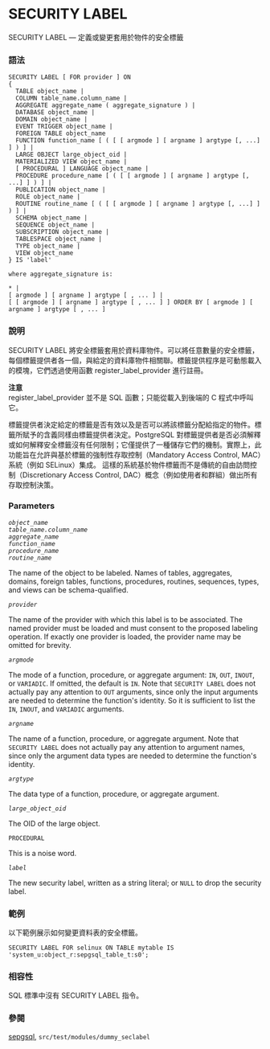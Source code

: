 # SECURITY LABEL

SECURITY LABEL — 定義或變更套用於物件的安全標籤

### 語法

```
SECURITY LABEL [ FOR provider ] ON
{
  TABLE object_name |
  COLUMN table_name.column_name |
  AGGREGATE aggregate_name ( aggregate_signature ) |
  DATABASE object_name |
  DOMAIN object_name |
  EVENT TRIGGER object_name |
  FOREIGN TABLE object_name
  FUNCTION function_name [ ( [ [ argmode ] [ argname ] argtype [, ...] ] ) ] |
  LARGE OBJECT large_object_oid |
  MATERIALIZED VIEW object_name |
  [ PROCEDURAL ] LANGUAGE object_name |
  PROCEDURE procedure_name [ ( [ [ argmode ] [ argname ] argtype [, ...] ] ) ] |
  PUBLICATION object_name |
  ROLE object_name |
  ROUTINE routine_name [ ( [ [ argmode ] [ argname ] argtype [, ...] ] ) ] |
  SCHEMA object_name |
  SEQUENCE object_name |
  SUBSCRIPTION object_name |
  TABLESPACE object_name |
  TYPE object_name |
  VIEW object_name
} IS 'label'

where aggregate_signature is:

* |
[ argmode ] [ argname ] argtype [ , ... ] |
[ [ argmode ] [ argname ] argtype [ , ... ] ] ORDER BY [ argmode ] [ argname ] argtype [ , ... ]
```

### 說明

SECURITY LABEL 將安全標籤套用於資料庫物件。可以將任意數量的安全標籤，每個標籤提供者各一個，與給定的資料庫物件相關聯。標籤提供程序是可動態載入的模塊，它們透過使用函數 register\_label\_provider 進行註冊。

**注意**\
register\_label\_provider 並不是 SQL 函數；只能從載入到後端的 C 程式中呼叫它。

標籤提供者決定給定的標籤是否有效以及是否可以將該標籤分配給指定的物件。標籤所賦予的含義同樣由標籤提供者決定。PostgreSQL 對標籤提供者是否必須解釋或如何解釋安全標籤沒有任何限制；它僅提供了一種儲存它們的機制。實際上，此功能旨在允許與基於標籤的強制性存取控制（Mandatory Access Control, MAC）系統（例如 SELinux）集成。 這樣的系統基於物件標籤而不是傳統的自由訪問控制（Discretionary Access Control, DAC）概念（例如使用者和群組）做出所有存取控制決策。

### Parameters

_`object_name`_\
_`table_name.column_name`_\
_`aggregate_name`_\
_`function_name`_\
_`procedure_name`_\
_`routine_name`_

The name of the object to be labeled. Names of tables, aggregates, domains, foreign tables, functions, procedures, routines, sequences, types, and views can be schema-qualified.

_`provider`_

The name of the provider with which this label is to be associated. The named provider must be loaded and must consent to the proposed labeling operation. If exactly one provider is loaded, the provider name may be omitted for brevity.

_`argmode`_

The mode of a function, procedure, or aggregate argument: `IN`, `OUT`, `INOUT`, or `VARIADIC`. If omitted, the default is `IN`. Note that `SECURITY LABEL` does not actually pay any attention to `OUT` arguments, since only the input arguments are needed to determine the function's identity. So it is sufficient to list the `IN`, `INOUT`, and `VARIADIC` arguments.

_`argname`_

The name of a function, procedure, or aggregate argument. Note that `SECURITY LABEL` does not actually pay any attention to argument names, since only the argument data types are needed to determine the function's identity.

_`argtype`_

The data type of a function, procedure, or aggregate argument.

_`large_object_oid`_

The OID of the large object.

`PROCEDURAL`

This is a noise word.

_`label`_

The new security label, written as a string literal; or `NULL` to drop the security label.

### 範例

以下範例展示如何變更資料表的安全標籤。

```
SECURITY LABEL FOR selinux ON TABLE mytable IS 'system_u:object_r:sepgsql_table_t:s0';
```

### 相容性

SQL 標準中沒有 SECURITY LABEL 指令。

### 參閱

[sepgsql](../../appendixes/additional-supplied-modules/sepgsql.md), `src/test/modules/dummy_seclabel`
